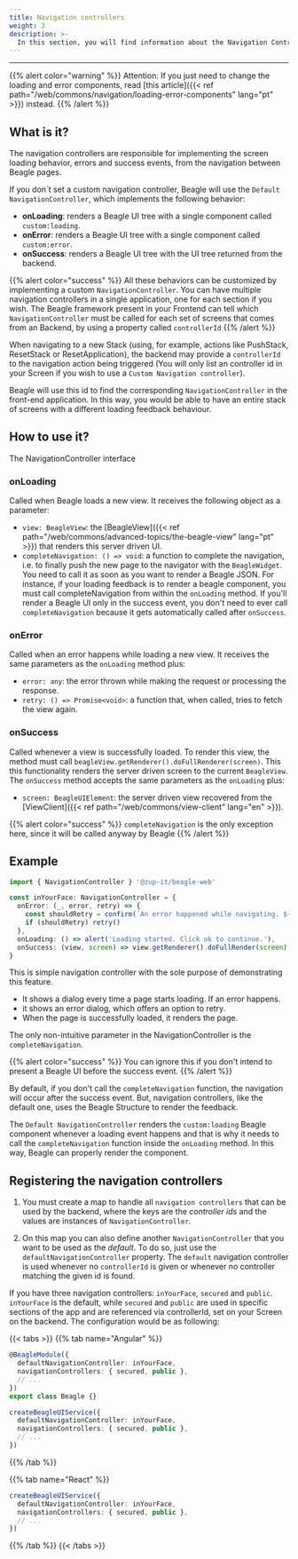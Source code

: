 ```yaml
---
title: Navigation controllers
weight: 3
description: >-
  In this section, you will find information about the Navigation Controllers and how to handle the navigation feedback.
---
```


---

{{% alert color="warning" %}}
Attention: If you just need to change the loading and error components, read [this article]({{< ref path="/web/commons/navigation/loading-error-components" lang="pt" >}}) instead.
{{% /alert %}}

## What is it?

The navigation controllers are responsible for implementing the screen loading behavior, errors and success events, from the navigation between Beagle pages.

If you don´t set a custom navigation controller, Beagle will use the `Default NavigationController`, which implements the following behavior:

- **onLoading**: renders a Beagle UI tree with a single component called `custom:loading`.
- **onError**: renders a Beagle UI tree with a single component called `custom:error`.
- **onSuccess**: renders a Beagle UI tree with the UI tree returned from the backend.

{{% alert color="success" %}}
All these behaviors can be customized by implementing a custom `NavigationController`. You can have multiple navigation controllers in a single application, one for each section if you wish. The Beagle framework present in your Frontend can tell which ``NavigationController`` must be called for each set of screens that comes from an Backend, by using a property called `controllerId`
{{% /alert %}}

When navigating to a new Stack (using, for example, actions like PushStack, ResetStack or ResetApplication), the backend may provide a `controllerId` to the navigation action being triggered (You will only list an controller id in your Screen if you wish to use a `Custom Navigation controller`).

Beagle will use this id to find the corresponding ``NavigationController`` in the front-end application. In this way, you would be able to have an entire stack of screens with a different loading feedback behaviour.

## How to use it?

The NavigationController interface

### onLoading

Called when Beagle loads a new view. It receives the following object as a parameter:

- `view: BeagleView`: the [BeagleView]({{< ref path="/web/commons/advanced-topics/the-beagle-view" lang="pt" >}}) that renders this server driven UI.
- `completeNavigation: () => void`: a function to complete the navigation, i.e. to finally push the new page to the navigator with the `BeagleWidget`. You need to call it as soon as you want to render a Beagle JSON. For instance, if your loading feedback is to render a beagle component, you must call completeNavigation from within the `onLoading` method. If you'll render a Beagle UI only in the success event, you don't need to ever call `completeNavigation` because it gets automatically called after `onSuccess`.

### onError

Called when an error happens while loading a new view. It receives the same parameters as the `onLoading` method plus:

- `error: any`: the error thrown while making the request or processing the response.
- `retry: () => Promise<void>`: a function that, when called, tries to fetch the view again.

### onSuccess

Called whenever a view is successfully loaded. To render this view, the method must call `beagleView.getRenderer().doFullRenderer(screen)`. This this functionality renders the server driven screen to the current `BeagleView`. The `onSuccess` method accepts the same parameters as the `onLoading` plus:

- `screen: BeagleUIElement`: the server driven view recovered from the [ViewClient]({{< ref path="/web/commons/view-client" lang="en" >}}).

{{% alert color="success" %}}
`completeNavigation` is the only exception here, since it will be called anyway by Beagle
{{% /alert %}}

## Example

```typescript
import { NavigationController } '@zup-it/beagle-web'

const inYourFace: NavigationController = {
  onError: (_, error, retry) => {
    const shouldRetry = confirm(`An error happened while navigating. ${error}. Click ok to retry or cancel to dismiss.`)
    if (shouldRetry) retry()
  },
  onLoading: () => alert('Loading started. Click ok to continue.'),
  onSuccess: (view, screen) => view.getRenderer().doFullRender(screen),
}
```

This is simple navigation controller with the sole purpose of demonstrating this feature.

- It shows a dialog every time a page starts loading. If an error happens.
- it shows an error dialog, which offers an option to retry.
- When the page is successfully loaded, it renders the page.

The only non-intuitive parameter in the NavigationController is the `completeNavigation`.

{{% alert color="success" %}}
You can ignore this if you don't intend to present a Beagle UI before the success event.
{{% /alert %}}

By default, if you don't call the `completeNavigation` function, the navigation will occur after the success event. But, navigation controllers, like the default one, uses the Beagle Structure to render the feedback.

The `Default NavigationController` renders the `custom:loading` Beagle component whenever a loading event happens and that is why it needs to call the `completeNavigation` function inside the `onLoading` method. In this way, Beagle can properly render the component.

## Registering the navigation controllers

1. You must create a map to handle all `navigation controllers` that can be used by the backend, where the keys are the *controller ids* and the values are instances of `NavigationController`.

2. On this map you can also define another `NavigationController` that you want to be used as the *default*. To do so, just use the `defaultNavigationController` property. The ``default`` navigation controller is used whenever no ``controllerId`` is given or whenever no controller matching the given id is found.

If you have three navigation controllers: `inYourFace`, `secured` and `public`. `inYourFace` is the default, while `secured` and `public` are used in specific sections of the app and are referenced via controllerId, set on your Screen on the backend. The configuration would be as following:

{{< tabs >}}
{{% tab name="Angular" %}}

```typescript
@BeagleModule({
  defaultNavigationController: inYourFace,
  navigationControllers: { secured, public },
  // ...
})
export class Beagle {}

createBeagleUIService({
  defaultNavigationController: inYourFace,
  navigationControllers: { secured, public },
  // ...
})

```

{{% /tab %}}

{{% tab name="React" %}}

```typescript
createBeagleUIService({
  defaultNavigationController: inYourFace,
  navigationControllers: { secured, public },
  // ...
})
```

{{% /tab %}}
{{< /tabs >}}
